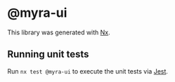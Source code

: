 # @myra-ui

This library was generated with [Nx](https://nx.dev).

## Running unit tests

Run `nx test @myra-ui` to execute the unit tests via [Jest](https://jestjs.io).
